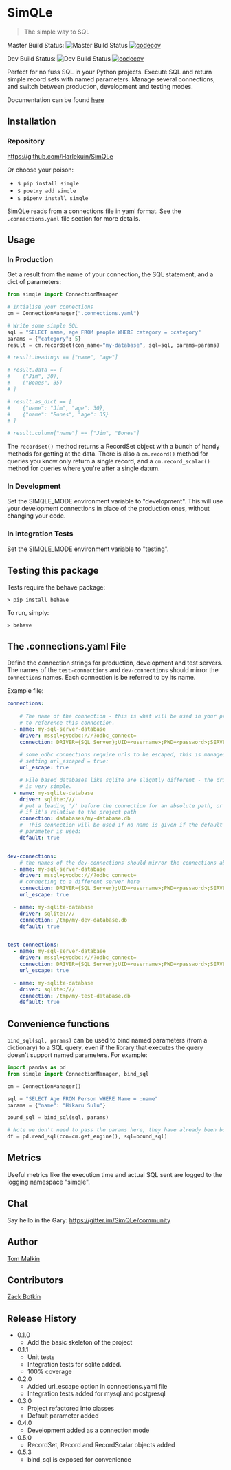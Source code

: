 
# SimQLe

> The simple way to SQL

Master Build Status: ![Master Build Status](https://github.com/TomMalkin/SimQLe/actions/workflows/test-package.yml/badge.svg?branch=master)
[![codecov](https://codecov.io/gh/TomMalkin/SimQLe/branch/master/graph/badge.svg?token=E38bLHS6VY)](https://codecov.io/gh/TomMalkin/SimQLe)

Dev Build Status: ![Dev Build Status](https://github.com/TomMalkin/SimQLe/actions/workflows/test-package.yml/badge.svg?branch=dev)
[![codecov](https://codecov.io/gh/TomMalkin/SimQLe/branch/dev/graph/badge.svg?token=E38bLHS6VY)](https://codecov.io/gh/TomMalkin/SimQLe)


Perfect for no fuss SQL in your Python projects. Execute SQL and return simple
record sets with named parameters. Manage several connections, and switch 
between production, development and testing modes.

Documentation can be found [here](https://simqle.readthedocs.io/en/latest/)

## Installation

### Repository
https://github.com/Harlekuin/SimQLe

Or choose your poison:

- `$ pip install simqle`
- `$ poetry add simqle`
- `$ pipenv install simqle`

SimQLe reads from a connections file in yaml format. See the 
`.connections.yaml` file section for more details.

## Usage

### In Production

Get a result from the name of your connection, the SQL statement, and a dict
of parameters:

```python
from simqle import ConnectionManager

# Intialise your connections
cm = ConnectionManager(".connections.yaml")

# Write some simple SQL
sql = "SELECT name, age FROM people WHERE category = :category"
params = {"category": 5}
result = cm.recordset(con_name="my-database", sql=sql, params=params)

# result.headings == ["name", "age"]

# result.data == [
#    ("Jim", 30),
#    ("Bones", 35)
# ]

# result.as_dict == [
#    {"name": "Jim", "age": 30},
#    {"name": "Bones", "age": 35}
# ]

# result.column["name"] == ["Jim", "Bones"]
```

The `recordset()` method returns a RecordSet object with a bunch of handy methods for getting at the data.
There is also a `cm.record()` method for queries you know only return a single record, and
a `cm.record_scalar()` method for queries where you're after a single datum. 

### In Development

Set the SIMQLE_MODE environment variable to "development". This will use your
development connections in place of the production ones, without changing
your code.


### In Integration Tests

Set the SIMQLE_MODE environment variable to "testing".

## Testing this package

Tests require the behave package:

`> pip install behave`

To run, simply:

`> behave`


## The .connections.yaml File
Define the connection strings for production, development and test servers. The
names of the `test-connections` and `dev-connections` should mirror the 
`connections` names. Each connection is be referred to by its name.

Example file:

```yaml
connections:
 
    # The name of the connection - this is what will be used in your project
    # to reference this connection.
  - name: my-sql-server-database
    driver: mssql+pyodbc:///?odbc_connect=
    connection: DRIVER={SQL Server};UID=<username>;PWD=<password>;SERVER=<my-server>
 
    # some odbc connections require urls to be escaped, this is managed by
    # setting url_escaped = true:
    url_escape: true

    # File based databases like sqlite are slightly different - the driver
    # is very simple.
  - name: my-sqlite-database
    driver: sqlite:///
    # put a leading '/' before the connection for an absolute path, or omit
    # if it's relative to the project path
    connection: databases/my-database.db
    #  This connection will be used if no name is given if the default 
    # parameter is used:
    default: true


dev-connections:
    # the names of the dev-connections should mirror the connections above.
  - name: my-sql-server-database
    driver: mssql+pyodbc:///?odbc_connect=
    # connecting to a different server here
    connection: DRIVER={SQL Server};UID=<username>;PWD=<password>;SERVER=<my-dev-server>
    url_escape: true    

  - name: my-sqlite-database
    driver: sqlite:///
    connection: /tmp/my-dev-database.db
    default: true


test-connections:
  - name: my-sql-server-database
    driver: mssql+pyodbc:///?odbc_connect=
    connection: DRIVER={SQL Server};UID=<username>;PWD=<password>;SERVER=<my-test-server>
    url_escape: true    

  - name: my-sqlite-database
    driver: sqlite:///
    connection: /tmp/my-test-database.db
    default: true
```

## Convenience functions

`bind_sql(sql, params)` can be used to bind named parameters (from a dictionary) to a SQL query, even if the library that executes
the query doesn't support named parameters. For example:

```python
import pandas as pd
from simqle import ConnectionManager, bind_sql

cm = ConnectionManager()

sql = "SELECT Age FROM Person WHERE Name = :name"
params = {"name": "Hikaru Sulu"}

bound_sql = bind_sql(sql, params)

# Note we don't need to pass the params here, they have already been bound:
df = pd.read_sql(con=cm.get_engine(), sql=bound_sql)
```

## Metrics

Useful metrics like the execution time and actual SQL sent are logged to the logging namespace "simqle".

## Chat

Say hello in the Gary: https://gitter.im/SimQLe/community


## Author

[Tom Malkin](https://github.com/Harlekuin)

## Contributors

[Zack Botkin](https://github.com/ZackBotkin)

## Release History

- 0.1.0
	- Add the basic skeleton of the project
- 0.1.1
  - Unit tests
  - Integration tests for sqlite added.
  - 100% coverage
- 0.2.0
  - Added url_escape option in connections.yaml file
  - Integration tests added for mysql and postgresql
- 0.3.0
  - Project refactored into classes
  - Default parameter added
- 0.4.0
  - Development added as a connection mode
- 0.5.0
  - RecordSet, Record and RecordScalar objects added
- 0.5.3
  - bind_sql is exposed for convenience
